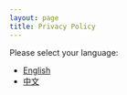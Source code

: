 ```yaml
---
layout: page
title: Privacy Policy
---
```


Please select your language:

- [English](en)
- [中文](zh) 